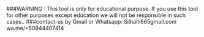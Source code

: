 ###WARNING :
This tool is only for educational purpose. If you use this tool for other purposes except education we will not be responsible in such cases..
###contact-us by Gmail or Whatsapp:
 Silhaiti665gmail.com
 wa.me/+50944407414
